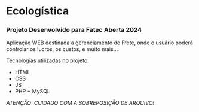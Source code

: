 
# Ecologística
### Projeto Desenvolvido para Fatec Aberta 2024

Aplicação WEB destinada a gerenciamento de Frete, onde o usuário poderá controlar os lucros, os custos, e muito mais...

Tecnologias utilizadas no projeto:
- HTML
- CSS
- JS
- PHP + MySQL

*ATENÇÃO: CUIDADO COM A SOBREPOSIÇÃO DE ARQUIVO!*
